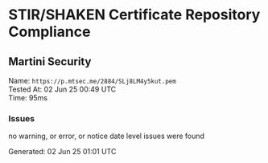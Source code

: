 # STIR/SHAKEN Certificate Repository Compliance

## Martini Security

Name: `https://p.mtsec.me/2884/SLj8LM4y5kut.pem`\
Tested At: 02 Jun 25 00:49 UTC\
Time: 95ms

### Issues

no warning, or error, or notice date level issues were found

Generated: 02 Jun 25 01:01 UTC